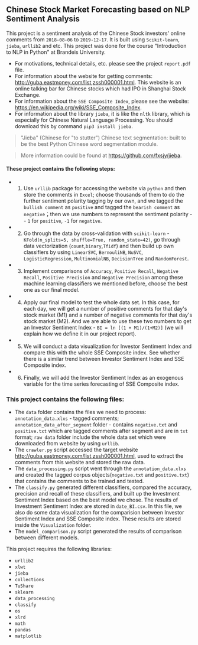 ## Chinese Stock Market Forecasting based on NLP Sentiment Analysis

This project is a sentiment analysis of the Chinese Stock investors' online comments from `2018-08-06` to `2019-12-17`. It is built using `Scikit-learn`, `jieba`, `urllib2` and etc. This project was done for the course "Introduction to NLP in Python" at Brandeis University.


- For motivations, technical details, etc. please see the project `report.pdf` file. 
- For information about the website for getting comments: http://guba.eastmoney.com/list,zssh000001.html. This website is an online talking bar for Chinese stocks which had IPO in Shanghai Stock Exchange. 
- For information about the `SSE Composite Index`, please see the website: https://en.wikipedia.org/wiki/SSE_Composite_Index.
- For information about the library `jieba`, it is like the `nltk` library, which is especially for Chinese Natural Language Processing. You should download this by command `pip3 install jieba`. 
>  "Jieba" (Chinese for "to stutter") Chinese text segmentation: built to be the best Python Chinese word segmentation module.

>  More information could be found at https://github.com/fxsjy/jieba.



#### These project contains the following steps:

* 1. Use `urllib` package for accessing the website via `python` and then store the comments in `Excel`; choose thousands of them to do the further sentiment polarity tagging by our own, and we tagged the `bullish comment` as `positive` and tagged the `bearish comment` as `negative`；then we use numbers to represent the sentiment polarity -- `1` for `positive`, `-1` for `negative`.  

* 2. Go through the data by cross-validation with `scikit-learn` - `KFold(n_splits=5, shuffle=True, random_state=42)`, go through data vectorization (`count`,`binary`,`Tfidf`) and then build up own classifiers by using `LinearSVC`, `BernouliNB`, `NuSVC`, `LogisticRegression`, `MultinomialNB`, `DecisionTree` and `RandomForest`. 

* 3. Implement comparisons of `Accuracy`, `Positive Recall`, `Negative Recall`, `Positive Precision` and `Negative Precision` among these machine learning classifiers we mentioned before, choose the best one as our final model. 

* 4. Apply our final model to test the whole data set. In this case, for each day, we will get a number of positive comments for that day's stock market (M1) and a number of negative comments for that day's stock market (M2). And we are able to use these two numbers to get an Investor Sentiment Index - `BI = ln [(1 + M1)/(1+M2)]` (we will explain how we define it in our project report).

* 5. We will conduct a data visualization for Investor Sentiment Index and compare this with the whole SSE Composite index. See whether there is a similar trend between Investor Sentiment Index and SSE Composite index. 

* 6. Finally, we will add the Investor Sentiment Index as an exogenous variable for the time series forecasting of SSE Composite index. 




### This project contains the following files: 

* The `data` folder contains the files we need to process: `annotation_data.xlxs` - tagged comments; `annotation_data_after_segment` folder - contains `negative.txt` and `positive.txt` which are tagged comments after segment and are in `txt` format; `raw data` folder include the whole data set which were downloaded from website by using `urllib`.
* The `crawler.py` script accessed the target website http://guba.eastmoney.com/list,zssh000001.html, used to extract the comments from this website and stored the raw data.
* The `data_processing.py` script went through the `annotation_data.xlxs` and created the tagged corpus objects(`negative.txt` and `positive.txt`) that contains the comments to be trained and tested. 
* The `classify.py` generated different classifiers, compared the accuracy, precision and recall of these classifiers, and built up the Investment Sentiment Index based on the best model we chose. The results of Investment Sentiment Index are stored in `date_BI.csv`. In this file, we also do some data visualization for the comparision between Investor Sentiment Index and SSE Composite index. These results are stored inside the `Visualization` folder. 
* The `model_comparison.py` script generated the results of comparison between different models.







This project requires the following libraries:
* `urllib2`
* `xlwt`
* `jieba`
* `collections`
* `TuShare`
* `sklearn`
* `data_processing`
* `classify`
* `os`
* `xlrd`
* `math`
* `pandas`
* `matplotlib`


